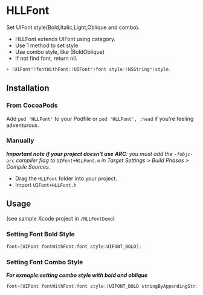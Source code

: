 # HLLFont

Set UIFont style(Bold,Italic,Light,Oblique and combo).

* HLLFont extends UIFont using category.
* Use 1 method to set style
* Use combo style, like (BoldOblique)
* If not find font, return nil.

```objective-c
+ (UIFont*)fontWithFont:(UIFont*)font style:(NSString*)style.
```

## Installation

### From CocoaPods

Add `pod 'HLLFont'` to your Podfile or `pod 'HLLFont', :head` if you're feeling adventurous.

### Manually

_**Important note if your project doesn't use ARC**: you must add the `-fobjc-arc` compiler flag to `UIFont+HLLFont.m` in Target Settings > Build Phases > Compile Sources._

* Drag the `HLLFont` folder into your project.
* Import `UIFont+HLLFont.h`

## Usage

(see sample Xcode project in `/HLLFontDemo`)

### Setting Font Bold Style

```objective-c
font=[UIFont fontWithFont:font style:UIFONT_BOLD];
```

### Setting Font Combo Style

_**For exmaple:setting combo style with bold and oblique**_

```objective-c
font=[UIFont fontWithFont:font style:[UIFONT_BOLD stringByAppendingString:UIFONT_OBLIQUE]];
```
